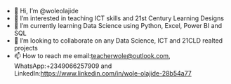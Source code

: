 - 👋 Hi, I’m @woleolajide
- 👀 I’m interested in teaching ICT skills and 21st Century Learning Designs
- 🌱 I’m currently learning Data Science using Python, Excel, Power BI and SQL
- 💞️ I’m looking to collaborate on any Data Science, ICT and 21CLD realted projects
- 📫 How to reach me email:teacherwole@outlook.com, WhatsApp:+2349066257909 and LinkedIn:https://www.linkedin.com/in/wole-olajide-28b54a77

<!---
woleolajide/woleolajide is a ✨ special ✨ repository because its `README.md` (this file) appears on your GitHub profile.
You can click the Preview link to take a look at your changes.
--->
